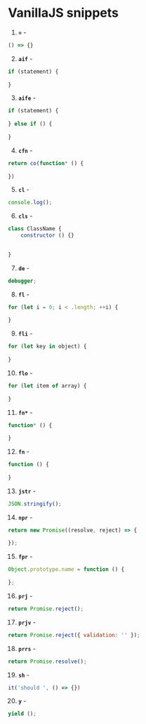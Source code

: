 # VanillaJS snippets

1. **`=`** - 
```javascript
() => {}
```

2. **`aif`** - 
```javascript
if (statement) {
	
}
```

3. **`aife`** - 
```javascript
if (statement) {
	
} else if () {
	
}
```

4. **`cfn`** - 
```javascript
return co(function* () {
	
})
```

5. **`cl`** - 
```javascript
console.log();
```

6. **`cls`** - 
```javascript
class ClassName {
	constructor () {}

	
}
```

7. **`de`** - 
```javascript
debugger;
```

8. **`fl`** - 
```javascript
for (let i = 0; i < .length; ++i) {
	
}
```

9. **`fli`** - 
```javascript
for (let key in object) {
	
}
```

10. **`flo`** - 
```javascript
for (let item of array) {
	
}
```

11. **`fn*`** - 
```javascript
function* () {
	
}
```

12. **`fn`** - 
```javascript
function () {
	
}
```

13. **`jstr`** - 
```javascript
JSON.stringify();
```

14. **`npr`** - 
```javascript
return new Promise((resolve, reject) => {
	
});
```

15. **`fpr`** - 
```javascript
Object.prototype.name = function () {
	
};
```

16. **`prj`** - 
```javascript
return Promise.reject();
```

17. **`prjv`** - 
```javascript
return Promise.reject({ validation: '' });
```

18. **`prrs`** - 
```javascript
return Promise.resolve();
```

19. **`sh`** - 
```javascript
it('should ', () => {})
```

20. **`y`** - 
```javascript
yield ();
```